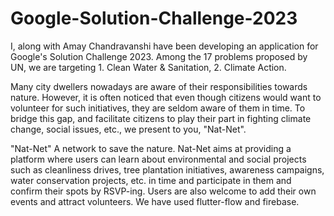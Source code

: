 # Google-Solution-Challenge-2023

I, along with Amay Chandravanshi have been developing an application for Google's Solution Challenge 2023. 
Among the 17 problems proposed by UN, we are targeting 1. Clean Water & Sanitation, 2. Climate Action.

Many city dwellers nowadays are aware of their responsibilities towards nature. However, it is often noticed that even though citizens would want to volunteer for such initiatives, they are seldom aware of them in time.
To bridge this gap, and facilitate citizens to play their part in fighting climate change, social issues, etc., we present to you, "Nat-Net".

"Nat-Net" A network to save the nature.
Nat-Net aims at providing a platform where users can learn about environmental and social projects such as cleanliness drives, tree plantation initiatives, awareness campaigns, water conservation projects, etc. in time and participate in them and confirm their spots by RSVP-ing. 
Users are also welcome to add their own events and attract volunteers.
We have used flutter-flow and firebase. 

